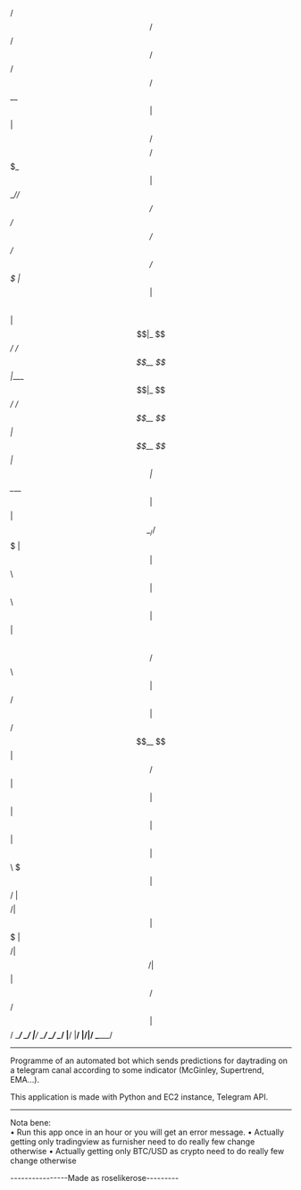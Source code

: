   /$$$$$$   /$$                          /$$                                 /$$        /$$$$$$ 
 /$$__  $$ | $$                         | $$                               /$$$$       /$$$_  $$
| $$  \__//$$$$$$    /$$$$$$  /$$$$$$  /$$$$$$    /$$$$$$  /$$$$$$$       |_  $$      | $$$$\ $$
|  $$$$$$|_  $$_/   /$$__  $$|____  $$|_  $$_/   /$$__  $$| $$__  $$        | $$      | $$ $$ $$
 \____  $$ | $$    | $$  \__/ /$$$$$$$  | $$    | $$  \ $$| $$  \ $$        | $$      | $$\ $$$$
 /$$  \ $$ | $$ /$$| $$      /$$__  $$  | $$ /$$| $$  | $$| $$  | $$        | $$      | $$ \ $$$
|  $$$$$$/ |  $$$$/| $$     |  $$$$$$$  |  $$$$/|  $$$$$$/| $$  | $$       /$$$$$$ /$$|  $$$$$$/
 \______/   \___/  |__/      \_______/   \___/   \______/ |__/  |__/      |______/|__/ \______/ 
                                                                                                
---------------------------------------------
Programme of an automated bot which sends predictions for daytrading on a telegram canal according to some indicator (McGinley, Supertrend, EMA…). 

This application is made with Python and EC2 instance, Telegram API.

---------------------------------------------

Nota bene:        
• Run this app once in an hour or you will get an error message.
• Actually getting only tradingview as furnisher need to do really few change otherwise
• Actually getting only BTC/USD as crypto need to do really few change otherwise

----------------Made as roselikerose---------
